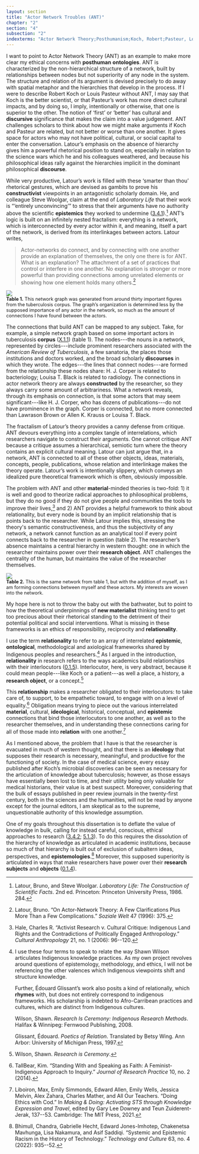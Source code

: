 ```yaml
---
layout: section
title: "Actor Network Troubles (ANT)"
chapter: "2"
section: "4"
subsection: "2"
indexterms: "Actor Network Theory;Posthumanism;Koch, Robert;Pasteur, Louis;Method, Indigenous Research;Relationality, Indigenous;New Materialism"
---
```


I want to point to Actor Network Theory (ANT) as an example to make more clear my ethical concerns with <span data-tooltip aria-haspopup="true" class="has-tip" data-disable-hover="false" tabindex="1" data-title="The posthuman refers to a scholarly theory that works to move humans from the center of theoretical and ontological conversations."><b>posthuman</b></span> <span data-tooltip aria-haspopup="true" class="has-tip" data-disable-hover="false" tabindex="1" data-title="Ontology refers to the study of being in philosophy. I usually avoid the use of this term, because as I read it, ontology is dependent on how one describes and measures the real, which is better described as epistemology."><b>ontologies</b></span>. ANT is characterized by the non-hierarchical structure of a network, built by relationships between nodes but not superiority of any node in the system. The structure and relation of its argument is devised precisely to do away with spatial metaphor and the hierarchies that develop in the process. If I were to describe Robert Koch or Louis Pasteur without ANT, I may say that Koch is the better scientist, or that Pasteur’s work has more direct cultural impacts, and by doing so, I imply, intentionally or otherwise, that one is superior to the other. The notion of ‘first’ or ‘better’ has cultural and <span data-tooltip aria-haspopup="true" class="has-tip" data-disable-hover="false" tabindex="1" data-title="Discourse refers to a scholarly conversation which occurs in a field of knowledge production. I use it in a Foucauldian sense, to convey the agreed upon modes and objects of discussion which are taken for granted in a community or scholarly field."><b>discursive</b></span> significance that makes the claim into a value judgement. ANT challenges scholars to think about how we might make arguments if Koch and Pasteur are related, but not better or worse than one another. It gives space for actors who may not have political, cultural, or social capital to enter the conversation. Latour’s emphasis on the absence of hierarchy gives him a powerful rhetorical position to stand on, especially in relation to the science wars which he and his colleagues weathered, and because his philosophical ideas rally against the hierarchies implicit in the dominant philosophical <span data-tooltip aria-haspopup="true" class="has-tip" data-disable-hover="false" tabindex="1" data-title="Discourse refers to a scholarly conversation which occurs in a field of knowledge production. I use it in a Foucauldian sense, to convey the agreed upon modes and objects of discussion which are taken for granted in a community or scholarly field."><b>discourse</b></span>. 

While very productive, Latour’s work is filled with these ‘smarter than thou’ rhetorical gestures, which are devised as gambits to prove his <span data-tooltip aria-haspopup="true" class="has-tip" data-disable-hover="false" tabindex="1" data-title="A corpus refers to a collection of texts used for computational analysis."><b>constructivist</b></span> viewpoints in an antagonistic scholarly domain. He, and colleague Steve Woolgar, claim at the end of <i>Laboratory Life</i> that their work is “‘entirely unconvincing’” to stress that their arguments have no authority above the scientific <span data-tooltip aria-haspopup="true" class="has-tip" data-disable-hover="false" tabindex="1" data-title="Epistemics is a philosophical term referring to the study of knowledge. I use it to talk about the entwined practices of scientific culture, its arguments, and its methodologies."><b>epistemics</b></span> they worked to undermine (<a href="{{ site.baseurl }}/dissertation/3_4_1">3.4.1</a>).[^fn1] ANT’s logic is built on an infinitely nested fractalism: everything is a network, which is interconnected by every actor within it, and meaning, itself a part of the network, is derived from its interlinkages between actors. Latour writes,

>Actor-networks do connect, and by connecting with one another provide an explanation of themselves, the only one there is for ANT. What is an explanation? The attachment of a set of practices that control or interfere in one another. No explanation is stronger or more powerful than providing connections among unrelated elements or showing how one element holds many others.[^fn2]

<img id="DissGraph_Original" class="image-lg" src="{{ site.baseurl }}/assets/img/DissGraph_Original.jpg">

<div class="caption-font" style="font-size:.9em"><b>Table 1.</b> This network graph was generated from around thirty important figures from the tuberculosis corpus. The graph’s organization is determined less by the supposed importance of any actor in the network, so much as the amount of connections I have found between the actors.</div>

The connections that build ANT can be mapped to any subject. Take, for example, a simple network graph based on some important actors in tuberculosis <span data-tooltip aria-haspopup="true" class="has-tip" data-disable-hover="false" tabindex="1" data-title="A corpus refers to a collection of texts used for computational analysis."><b>corpus</b></span> (<a href="{{ site.baseurl }}/dissertation/X_1_1">X.1.1</a>) (table 1). The nodes---the nouns in a network, represented by circles---include prominent researchers associated with the <i>American Review of Tuberculosis</i>, a few sanatoria, the places those institutions and doctors worked, and the broad scholarly <span data-tooltip aria-haspopup="true" class="has-tip" data-disable-hover="false" tabindex="1" data-title="Discourse refers to a scholarly conversation which occurs in a field of knowledge production. I use it in a Foucauldian sense, to convey the agreed upon modes and objects of discussion which are taken for granted in a community or scholarly field."><b>discourses</b></span> in which they wrote. The edges---the lines that connect nodes---are formed from the relationship these nodes share: H. J. Corper is related to bacteriology; Louisa T. Black is related to radiology. The connections in actor network theory are always <span data-tooltip aria-haspopup="true" class="has-tip" data-disable-hover="false" tabindex="1" data-title="Social construction refers to a philosophical approach to ontology and epistemics, where human understandings of phenomena are dependent on a social agreement regarding how that phenomenon is interpreted."><b>constructed</b></span> by the researcher, so they always carry some amount of arbitrariness. What a network reveals, through its emphasis on connection, is that some actors that may seem significant---like H. J. Corper, who has dozens of publications---do not have prominence in the graph. Corper is connected, but no more connected than Lawrason Brown or Allen K. Krauss or Louisa T. Black.

The fractalism of Latour’s theory provides a canny defense from critique. ANT devours everything into a complex tangle of interrelations, which researchers navigate to construct their arguments. One cannot critique ANT because a critique assumes a hierarchical, semiotic turn where the theory contains an explicit cultural meaning. Latour can just argue that, in a network, ANT is connected to all of these other objects, ideas, materials, concepts, people, publications, whose relation and interlinkage makes the theory operate. Latour’s work is intentionally slippery, which conveys an idealized pure theoretical framework which is often, obviously impossible. 

The problem with ANT and other <span data-tooltip aria-haspopup="true" class="has-tip" data-disable-hover="false" tabindex="1" data-title="I use this term, 'material', to connect my thinking to new materialism, a philosophical posthuman approach which sees nonhuman agents in the world as having distinct agencies. Material broadly refers to the complex lives of nonhuman-- things and their interactions in the world."><b>material</b></span>-minded theories is two-fold: 1) it is well and good to theorize radical approaches to philosophical problems, but they do no good if they do not give people and communities the tools to improve their lives,[^fn3] and 2) ANT provides a helpful framework to think about relationality, but every node is bound by an implicit relationship that is points back to the researcher. While Latour implies this, stressing the theory's semantic constructiveness, and thus the subjectivity of any network, a network cannot function as an analytical tool if every point connects back to the researcher in question (table 2). The researcher’s absence maintains a central hierarchy in western thought: one in which the researcher maintains power over their <span data-tooltip aria-haspopup="true" class="has-tip" data-disable-hover="false" tabindex="1" data-title="I use the term research object to refer to materials that have been divorced from the subject of their origin. Object, as I use it, carefully considers how human patients are denied their humanity through transformations that deem them as objects."><b>research object</b></span>. ANT challenges the centrality of the human, but maintains the value of the researcher themselves. 

<img id="DissGraph_SeanCenter" class="image-lg" src="{{ site.baseurl }}/assets/img/DissGraph_SeanCenter.jpg">

<div class="caption-font" style="font-size:.9em"><b>Table 2.</b> This is the same network from table 1, but with the addition of myself, as I am forming connections between myself and these actors. My interests are woven into the network.</div>

My hope here is not to throw the baby out with the bathwater, but to point to how the theoretical underpinnings of <span data-tooltip aria-haspopup="true" class="has-tip" data-disable-hover="false" tabindex="1" data-title="New materialism is an approach that examines how non-human agents--animals, plants, non-living objects--exert and influence the diegetic world."><b>new materialist</b></span> thinking tend to get too precious about their rhetorical standing to the detriment of their potential political and social interventions. What is missing in these frameworks is an ethics of responsibility, reciprocity and <span data-tooltip aria-haspopup="true" class="has-tip" data-disable-hover="false" tabindex="1" data-title="Relationality, as I use it, is indebted to Indigenous knowledge systems. Relation refers to the ways researchers become connected to and obligated to the people, ideas, and non-human entities which they study."><b>relationality</b></span>.

I use the term <span data-tooltip aria-haspopup="true" class="has-tip" data-disable-hover="false" tabindex="1" data-title="Relationality, as I use it, is indebted to Indigenous knowledge systems. Relation refers to the ways researchers become connected to and obligated to the people, ideas, and non-human entities which they study."><b>relationality</b></span> to refer to an array of interrelated <span data-tooltip aria-haspopup="true" class="has-tip" data-disable-hover="false" tabindex="1" data-title="Epistemics is a philosophical term referring to the study of knowledge. I use it to talk about the entwined practices of scientific culture, its arguments, and its methodologies."><b>epistemic</b></span>, <span data-tooltip aria-haspopup="true" class="has-tip" data-disable-hover="false" tabindex="1" data-title="Ontology refers to the study of being in philosophy. I usually avoid the use of this term, because as I read it, ontology is dependent on how one describes and measures the real, which is better described as epistemology."><b>ontological</b></span>, methodological and axiological frameworks shared by Indigenous peoples and researchers.[^fn4] As I argued in the introduction, <span data-tooltip aria-haspopup="true" class="has-tip" data-disable-hover="false" tabindex="1" data-title="Relationality, as I use it, is indebted to Indigenous knowledge systems. Relation refers to the ways researchers become connected to and obligated to the people, ideas, and non-human entities which they study."><b>relationality</b></span> in research refers to the ways academics build relationships with their interlocutors (<a href="{{ site.baseurl }}/dissertation/0_1_5">0.1.5</a>). Interlocutor, here, is very abstract, because it could mean people---like Koch or a patient---as well a place, a history, a <span data-tooltip aria-haspopup="true" class="has-tip" data-disable-hover="false" tabindex="1" data-title="I use the term research object to refer to materials that have been divorced from the subject of their origin. Object, as I use it, carefully considers how human patients are denied their humanity through transformations that deem them as objects."><b>research object</b></span>, or a concept.[^fn5]

This <span data-tooltip aria-haspopup="true" class="has-tip" data-disable-hover="false" tabindex="1" data-title="Relationality, as I use it, is indebted to Indigenous knowledge systems. Relation refers to the ways researchers become connected to and obligated to the people, ideas, and non-human entities which they study."><b>relationship</b></span> makes a researcher obligated to their interlocutors: to take care of, to support, to be empathetic toward, to engage with on a level of equality.[^fn6] Obligation means trying to piece out the various interrelated <span data-tooltip aria-haspopup="true" class="has-tip" data-disable-hover="false" tabindex="1" data-title="I use this term, 'material', to connect my thinking to new materialism, a philosophical posthuman approach which sees nonhuman agents in the world as having distinct agencies. Material broadly refers to the complex lives of nonhuman-- things and their interactions in the world."><b>material</b></span>, cultural, <span data-tooltip aria-haspopup="true" class="has-tip" data-disable-hover="false" tabindex="1" data-title="Ideology refers to a generally agreed upon understanding of a phenomenon or cultural idea. Ideologies are like the air we breathe, in that they are pervasive and difficult to see without some framework to understand them."><b>ideological</b></span>, historical, conceptual, and <span data-tooltip aria-haspopup="true" class="has-tip" data-disable-hover="false" tabindex="1" data-title="Epistemics is a philosophical term referring to the study of knowledge. I use it to talk about the entwined practices of scientific culture, its arguments, and its methodologies."><b>epistemic</b></span> connections that bind those interlocutors to one another, as well as to the researcher themselves, and in understanding these connections caring for all of those made into <span data-tooltip aria-haspopup="true" class="has-tip" data-disable-hover="false" tabindex="1" data-title="Relationality, as I use it, is indebted to Indigenous knowledge systems. Relation refers to the ways researchers become connected to and obligated to the people, ideas, and non-human entities which they study."><b>relation</b></span> with one another.[^fn7]

As I mentioned above, the problem that I have is that the researcher is evacuated in much of western thought, and that there is an <span data-tooltip aria-haspopup="true" class="has-tip" data-disable-hover="false" tabindex="1" data-title="Ideology refers to a generally agreed upon understanding of a phenomenon or cultural idea. Ideologies are like the air we breathe, in that they are pervasive and difficult to see without some framework to understand them."><b>ideology</b></span> that supposes their research is necessary, meaningful, and productive for the functioning of society. In the case of medical science, every essay published after Koch’s microbial discoveries can be seen as necessary for the articulation of knowledge about tuberculosis; however, as those essays have essentially been lost to time, and their utility being only valuable for medical historians, their value is at best suspect. Moreover, considering that the bulk of essays published in peer review journals in the twenty-first century, both in the sciences and the humanities, will not be read by anyone except for the journal editors, I am skeptical as to the supreme, unquestionable authority of this knowledge assumption. 

One of my goals throughout this dissertation is to deflate the value of knowledge in bulk, calling for instead careful, conscious, ethical approaches to research (<a href="{{ site.baseurl }}/dissertation/3_4_2">3.4.2</a>; <a href="{{ site.baseurl }}/dissertation/5_1_3">5.1.3</a>). To do this requires the dissolution of the hierarchy of knowledge as articulated in academic institutions, because so much of that hierarchy is built out of exclusion of subaltern ideas, perspectives, and <span data-tooltip aria-haspopup="true" class="has-tip" data-disable-hover="false" tabindex="1" data-title="Epistemics is a philosophical term referring to the study of knowledge. I use it to talk about the entwined practices of scientific culture, its arguments, and its methodologies."><b>epistemologies</b></span>.[^fn8] Moreover, this supposed superiority is articulated in ways that make researchers have power over their <span data-tooltip aria-haspopup="true" class="has-tip" data-disable-hover="false" tabindex="1" data-title="The term research subject refers to a human person who has been ingested into a research program, and whose identity, personhood, and body have become the focus of a research program. I think of the subject in a Foucauldian sense: The 'subject' is a pun on the monarchal subject, someone who has no agency under the spectacular power of the sovereign. In this case it the subject lacks agency in relation to the researcher studying them."><b>research subjects</b></span> and <span data-tooltip aria-haspopup="true" class="has-tip" data-disable-hover="false" tabindex="1" data-title="I use the term research object to refer to materials that have been divorced from the subject of their origin. Object, as I use it, carefully considers how human patients are denied their humanity through transformations that deem them as objects."><b>objects</b></span> (<a href="{{ site.baseurl }}/dissertation/0_1_4">0.1.4</a>).

<div class="style-divider">
 	<div class="line"></div>
</div>

[^fn1]: Latour, Bruno, and Steve Woolgar. <i>Laboratory Life: The Construction of Scientific Facts</i>. 2nd ed. Princeton: Princeton University Press, 1986. 284.

[^fn2]: Latour, Bruno. “On Actor-Network Theory: A Few Clarifications Plus More Than a Few Complications.” <i>Soziale Welt</i> 47 (1996): 375.

[^fn3]: Hale, Charles R. “Activist Research v. Cultural Critique: Indigenous Land Rights and the Contradictions of Politically Engaged Anthropology.” <i>Cultural Anthropology</i> 21, no. 1 (2006): 96--120.

[^fn4]: I use these four terms to speak to relate the way Shawn Wilson articulates Indigenous knowledge practices. As my own project revolves around questions of epistemology, methodology, and ethics, I will not be referencing the other valences which Indigenous viewpoints shift and structure knowledge.
	
	Further, Édouard Glissant’s work also posits a kind of relationally, which <span data-tooltip aria-haspopup="true" class="has-tip" data-disable-hover="false" tabindex="1" data-title="Rhyme, as I use it, refers to a conceptual similarity between otherwise disparate concepts."><b>rhymes</b></span> with, but does not entirely correspond to indigenous frameworks. His scholarship is indebted to Afro-Carribean practices and cultures, which are distinct from Indigenous cultures.
	
	Wilson, Shawn. <i>Research Is Ceremony: Indigenous Research Methods</i>. Halifax & Winnipeg: Fernwood Publishing, 2008.
	
	Glissant, Édouard. <i>Poetics of Relation</i>. Translated by Betsy Wing. Ann Arbor: University of Michigan Press, 1997.

[^fn5]: Wilson, Shawn. <i>Research is Ceremony</i>.

[^fn6]: TallBear, Kim. “Standing With and Speaking as Faith: A Feminist-Indigenous Approach to Inquiry.” <i>Journal of Research Practice</i> 10, no. 2 (2014).

[^fn7]: Liboiron, Max, Emily Simmonds, Edward Allen, Emily Wells, Jessica Melvin, Alex Zahara, Charles Mather, and All Our Teachers. “Doing Ethics with Cod.” In <i>Making & Doing: Activating STS through Knowledge Expression and Travel</i>, edited by Gary Lee Downey and Teun Zuiderent-Jerak, 137--53. Cambridge: The MIT Press, 2021.

[^fn8]: Bhimull, Chandra, Gabrielle Hecht, Edward Jones-Imhotep, Chakenetsa Mavhunga, Lisa Nakamura, and Asif Saddiqi. “Systemic and Epistemic Racism in the History of Technology.” <i>Technology and Culture</i> 63, no. 4 (2022): 935--52.